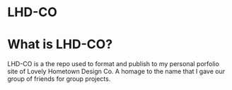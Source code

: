# LHD-CO
<h1>What is LHD-CO?</h1>

<p>LHD-CO is a the repo used to format and publish to my personal porfolio site of Lovely Hometown Design Co. A homage to the name that I gave our group of friends for group projects.</p>
